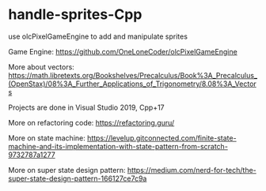 # handle-sprites-Cpp
use olcPixelGameEngine to add and manipulate sprites


Game Engine:  https://github.com/OneLoneCoder/olcPixelGameEngine


More about vectors: https://math.libretexts.org/Bookshelves/Precalculus/Book%3A_Precalculus_(OpenStax)/08%3A_Further_Applications_of_Trigonometry/8.08%3A_Vectors


Projects are done in Visual Studio 2019, Cpp+17


More on refactoring code:  https://refactoring.guru/


More on state machine:  https://levelup.gitconnected.com/finite-state-machine-and-its-implementation-with-state-pattern-from-scratch-9732787a1277


More on super state design pattern:  https://medium.com/nerd-for-tech/the-super-state-design-pattern-166127ce7c9a
